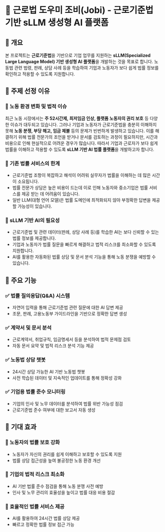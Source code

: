 # 📌 근로법 도우미 조비(Jobi) - 근로기준법 기반 sLLM 생성형 AI 플랫폼


## 📖 개요

본 프로젝트는 **근로기준법**을 기반으로 기업 업무를 지원하는 **sLLM(Specialized Large Language Model) 기반 생성형 AI 플랫폼**을 개발하는 것을 목표로 합니다. 노동법 관련 법령, 판례, 상담 사례 등을 학습하여 기업과 노동자가 보다 쉽게 법률 정보를 확인하고 적용할 수 있도록 지원합니다.

## 🎯 주제 선정 이유

### 🔹 **노동 환경 변화 및 법적 이슈**
최근 노동 시장에서는 **주 52시간제, 최저임금 인상, 플랫폼 노동자의 권리 보호** 등 다양한 이슈가 대두되고 있습니다. 그러나 기업과 노동자가 근로기준법을 충분히 이해하지 못해 **노동 분쟁, 부당 해고, 임금 체불** 등의 문제가 빈번하게 발생하고 있습니다. 이를 해결하기 위해 법률 전문가의 조언을 받거나 문서를 검토하는 과정이 필요하지만, 시간과 비용으로 인해 현실적으로 어려운 경우가 많습니다. 따라서 기업과 근로자가 보다 쉽게 법률을 이해하고 적용할 수 있도록 **sLLM 기반 AI 법률 플랫폼**을 개발하고자 합니다.

### 🔹 **기존 법률 서비스의 한계**
- 근로기준법 조항이 복잡하고 해석이 어려워 실무자가 법률을 이해하는 데 많은 시간이 소요됩니다.
- 법률 전문가 상담은 높은 비용이 드는데 이로 인해 노동자와 중소기업은 법률 서비스를 제공 받는 데 어려움이 있습니다.
- 일반 LLM(대형 언어 모델)은 법률 도메인에 최적화되지 않아 부정확한 답변을 제공할 가능성이 있습니다.

### 🔹 **sLLM 기반 AI의 필요성**
- 근로기준법 및 관련 데이터(판례, 상담 사례 등)를 학습한 AI는 보다 신뢰할 수 있는 법률 정보를 제공합니다.
- 기업과 노동자가 법률 질문을 빠르게 해결하고 법적 리스크를 최소화할 수 있도록 지원합니다.
- AI를 활용한 자동화된 법률 상담 및 문서 분석 기능을 통해 노동 분쟁을 예방할 수 있습니다.

## 🚀 주요 기능

### ✅ **법률 질의응답(Q&A) 시스템**
- 자연어 입력을 통해 근로기준법 관련 질문에 대한 AI 답변 제공
- 조문, 판례, 고용노동부 가이드라인을 기반으로 정확한 답변 생성

### ✅ **계약서 및 문서 분석**
- 근로계약서, 취업규칙, 임금명세서 등을 분석하여 법적 문제점 검토
- 자동 문서 요약 및 법적 리스크 분석 기능 제공

### ✅ **노동법 상담 챗봇**
- 24시간 상담 가능한 AI 기반 노동법 챗봇
- 사전 학습된 데이터 및 지속적인 업데이트를 통해 정확성 강화

### ✅ **기업용 법률 준수 모니터링**
- 기업의 인사 및 노무 데이터를 분석하여 법률 위반 가능성 점검
- 근로기준법 준수 여부에 대한 보고서 자동 생성

## 🎯 기대 효과

### 🔹 **노동자의 법률 보호 강화**
- 노동자가 자신의 권리를 쉽게 이해하고 보호할 수 있도록 지원
- 법률 상담 접근성을 높여 불공정한 노동 환경 개선

### 🔹 **기업의 법적 리스크 최소화**
- AI 기반 법률 준수 점검을 통해 노동 분쟁 사전 예방
- 인사 및 노무 관리의 효율성을 높이고 법률 대응 비용 절감

### 🔹 **효율적인 법률 서비스 제공**
- AI를 활용하여 24시간 법률 상담 제공
- 빠르고 정확한 법률 정보 접근 가능
